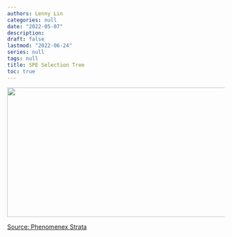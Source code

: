 ```yaml
---
authors: Lenny Lin
categories: null
date: "2022-05-07"
description:
draft: false
lastmod: "2022-06-24"
series: null
tags: null
title: SPE Selection Tree
toc: true
---
```




<!--more-->

<img width ="540" height= "300" src = "/docs/images/Screenshot 2022-06-24 231225.png"/>

[Source: Phenomenex Strata](https://phenomenex.blob.core.windows.net/documents/96ffdd27-9d9e-466d-800b-c5f70bed7166.pdf)
